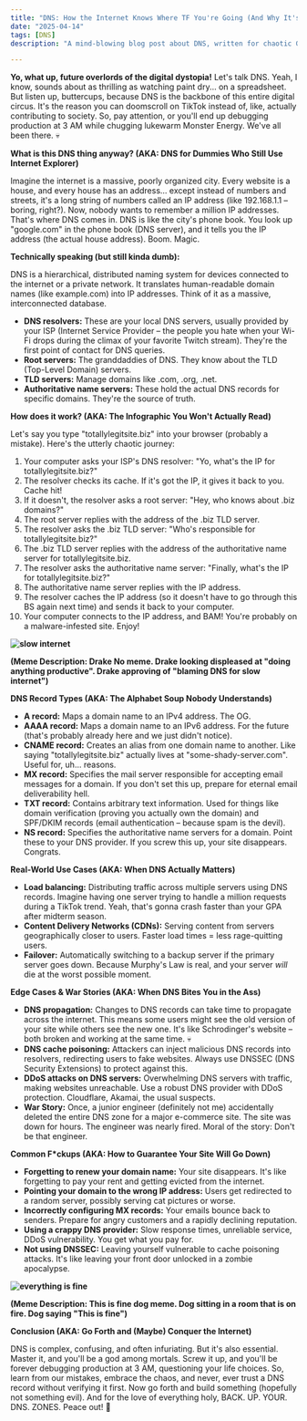 ```yaml
---
title: "DNS: How the Internet Knows Where TF You're Going (And Why It's Always Screwed)"
date: "2025-04-14"
tags: [DNS]
description: "A mind-blowing blog post about DNS, written for chaotic Gen Z engineers. Prepare for existential dread masked by memes."

---
```


**Yo, what up, future overlords of the digital dystopia!** Let's talk DNS. Yeah, I know, sounds about as thrilling as watching paint dry... on a spreadsheet. But listen up, buttercups, because DNS is the backbone of this entire digital circus. It's the reason you can doomscroll on TikTok instead of, like, actually contributing to society. So, pay attention, or you'll end up debugging production at 3 AM while chugging lukewarm Monster Energy. We've all been there. 💀

**What is this DNS thing anyway? (AKA: DNS for Dummies Who Still Use Internet Explorer)**

Imagine the internet is a massive, poorly organized city. Every website is a house, and every house has an address… except instead of numbers and streets, it's a long string of numbers called an IP address (like 192.168.1.1 – boring, right?). Now, nobody wants to remember a million IP addresses. That's where DNS comes in. DNS is like the city's phone book. You look up "google.com" in the phone book (DNS server), and it tells you the IP address (the actual house address). Boom. Magic.

**Technically speaking (but still kinda dumb):**

DNS is a hierarchical, distributed naming system for devices connected to the internet or a private network. It translates human-readable domain names (like example.com) into IP addresses. Think of it as a massive, interconnected database.

*   **DNS resolvers:** These are your local DNS servers, usually provided by your ISP (Internet Service Provider – the people you hate when your Wi-Fi drops during the climax of your favorite Twitch stream). They're the first point of contact for DNS queries.
*   **Root servers:** The granddaddies of DNS. They know about the TLD (Top-Level Domain) servers.
*   **TLD servers:** Manage domains like .com, .org, .net.
*   **Authoritative name servers:** These hold the actual DNS records for specific domains. They're the source of truth.

**How does it work? (AKA: The Infographic You Won't Actually Read)**

Let's say you type "totallylegitsite.biz" into your browser (probably a mistake). Here's the utterly chaotic journey:

1.  Your computer asks your ISP's DNS resolver: "Yo, what's the IP for totallylegitsite.biz?"
2.  The resolver checks its cache. If it's got the IP, it gives it back to you. Cache hit!
3.  If it doesn't, the resolver asks a root server: "Hey, who knows about .biz domains?"
4.  The root server replies with the address of the .biz TLD server.
5.  The resolver asks the .biz TLD server: "Who's responsible for totallylegitsite.biz?"
6.  The .biz TLD server replies with the address of the authoritative name server for totallylegitsite.biz.
7.  The resolver asks the authoritative name server: "Finally, what's the IP for totallylegitsite.biz?"
8.  The authoritative name server replies with the IP address.
9.  The resolver caches the IP address (so it doesn't have to go through this BS again next time) and sends it back to your computer.
10. Your computer connects to the IP address, and BAM! You're probably on a malware-infested site. Enjoy!

**![slow internet](https://i.imgflip.com/74k6v5.jpg)**

**(Meme Description: Drake No meme. Drake looking displeased at "doing anything productive". Drake approving of "blaming DNS for slow internet")**

**DNS Record Types (AKA: The Alphabet Soup Nobody Understands)**

*   **A record:** Maps a domain name to an IPv4 address. The OG.
*   **AAAA record:** Maps a domain name to an IPv6 address. For the future (that's probably already here and we just didn't notice).
*   **CNAME record:** Creates an alias from one domain name to another. Like saying "totallylegitsite.biz" actually lives at "some-shady-server.com". Useful for, uh... reasons.
*   **MX record:** Specifies the mail server responsible for accepting email messages for a domain. If you don't set this up, prepare for eternal email deliverability hell.
*   **TXT record:** Contains arbitrary text information. Used for things like domain verification (proving you actually own the domain) and SPF/DKIM records (email authentication – because spam is the devil).
*   **NS record:** Specifies the authoritative name servers for a domain. Point these to your DNS provider. If you screw this up, your site disappears. Congrats.

**Real-World Use Cases (AKA: When DNS Actually Matters)**

*   **Load balancing:** Distributing traffic across multiple servers using DNS records. Imagine having one server trying to handle a million requests during a TikTok trend. Yeah, that's gonna crash faster than your GPA after midterm season.
*   **Content Delivery Networks (CDNs):** Serving content from servers geographically closer to users. Faster load times = less rage-quitting users.
*   **Failover:** Automatically switching to a backup server if the primary server goes down. Because Murphy's Law is real, and your server *will* die at the worst possible moment.

**Edge Cases & War Stories (AKA: When DNS Bites You in the Ass)**

*   **DNS propagation:** Changes to DNS records can take time to propagate across the internet. This means some users might see the old version of your site while others see the new one. It's like Schrodinger's website – both broken and working at the same time. 💀
*   **DNS cache poisoning:** Attackers can inject malicious DNS records into resolvers, redirecting users to fake websites. Always use DNSSEC (DNS Security Extensions) to protect against this.
*   **DDoS attacks on DNS servers:** Overwhelming DNS servers with traffic, making websites unreachable. Use a robust DNS provider with DDoS protection. Cloudflare, Akamai, the usual suspects.
*   **War Story:** Once, a junior engineer (definitely not me) accidentally deleted the entire DNS zone for a major e-commerce site. The site was down for hours. The engineer was nearly fired. Moral of the story: Don't be that engineer.

**Common F\*ckups (AKA: How to Guarantee Your Site Will Go Down)**

*   **Forgetting to renew your domain name:** Your site disappears. It's like forgetting to pay your rent and getting evicted from the internet.
*   **Pointing your domain to the wrong IP address:** Users get redirected to a random server, possibly serving cat pictures or worse.
*   **Incorrectly configuring MX records:** Your emails bounce back to senders. Prepare for angry customers and a rapidly declining reputation.
*   **Using a crappy DNS provider:** Slow response times, unreliable service, DDoS vulnerability. You get what you pay for.
*   **Not using DNSSEC:** Leaving yourself vulnerable to cache poisoning attacks. It's like leaving your front door unlocked in a zombie apocalypse.

**![everything is fine](https://i.kym-cdn.com/entries/icons/original/000/018/654/everything-is-fine.jpg)**

**(Meme Description: This is fine dog meme. Dog sitting in a room that is on fire. Dog saying "This is fine")**

**Conclusion (AKA: Go Forth and (Maybe) Conquer the Internet)**

DNS is complex, confusing, and often infuriating. But it's also essential. Master it, and you'll be a god among mortals. Screw it up, and you'll be forever debugging production at 3 AM, questioning your life choices. So, learn from our mistakes, embrace the chaos, and never, ever trust a DNS record without verifying it first. Now go forth and build something (hopefully not something evil). And for the love of everything holy, BACK. UP. YOUR. DNS. ZONES. Peace out! 🙏
